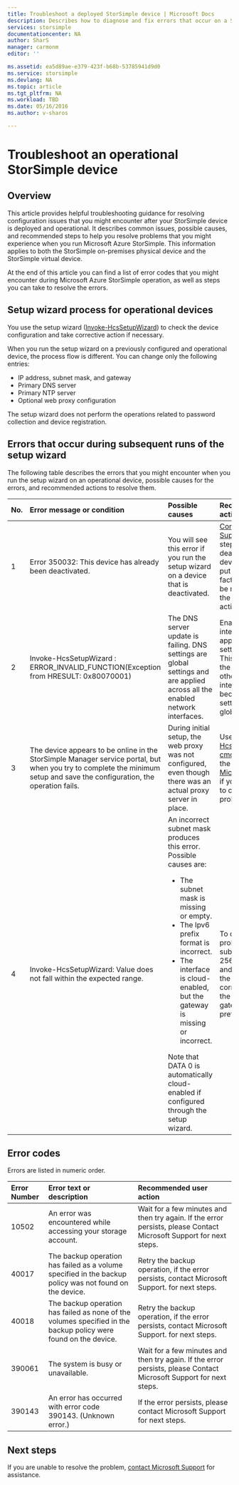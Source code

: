 ```yaml
---
title: Troubleshoot a deployed StorSimple device | Microsoft Docs
description: Describes how to diagnose and fix errors that occur on a StorSimple device that is currently deployed and operational.
services: storsimple
documentationcenter: NA
author: SharS
manager: carmonm
editor: ''

ms.assetid: ea5d89ae-e379-423f-b68b-53785941d9d0
ms.service: storsimple
ms.devlang: NA
ms.topic: article
ms.tgt_pltfrm: NA
ms.workload: TBD
ms.date: 05/16/2016
ms.author: v-sharos

---
```

# Troubleshoot an operational StorSimple device
## Overview
This article provides helpful troubleshooting guidance for resolving configuration issues that you might encounter after your StorSimple device is deployed and operational. It describes common issues, possible causes, and recommended steps to help you resolve problems that you might experience when you run Microsoft Azure StorSimple. This information applies to both the StorSimple on-premises physical device and the StorSimple virtual device.

At the end of this article you can find a list of error codes that you might encounter during Microsoft Azure StorSimple operation, as well as steps you can take to resolve the errors. 

## Setup wizard process for operational devices
You use the setup wizard ([Invoke-HcsSetupWizard][1]) to check the device configuration and take corrective action if necessary.

When you run the setup wizard on a previously configured and operational device, the process flow is different. You can change only the following entries:

* IP address, subnet mask, and gateway
* Primary DNS server
* Primary NTP server
* Optional web proxy configuration

The setup wizard does not perform the operations related to password collection and device registration.

## Errors that occur during subsequent runs of the setup wizard
The following table describes the errors that you might encounter when you run the setup wizard on an operational device, possible causes for the errors, and recommended actions to resolve them. 

| No. | Error message or condition | Possible causes | Recommended action |
|:--- |:--- |:--- |:--- |
| 1 |Error 350032: This device has already been deactivated. |You will see this error if you run the setup wizard on a device that is deactivated. |[Contact Microsoft Support](storsimple-contact-microsoft-support.md) for next steps. A deactivated device cannot be put in service. A factory reset may be required before the device can be activated again. |
| 2 |Invoke-HcsSetupWizard : ERROR_INVALID_FUNCTION(Exception from HRESULT: 0x80070001) |The DNS server update is failing. DNS settings are global settings and are applied across all the enabled network interfaces. |Enable the interface and apply the DNS settings again. This may disrupt the network for other enabled interfaces because these settings are global. |
| 3 |The device appears to be online in the StorSimple Manager service portal, but when you try to complete the minimum setup and save the configuration, the operation fails. |During initial setup, the web proxy was not configured, even though there was an actual proxy server in place. |Use the [Test-HcsmConnection cmdlet][2] to locate the error. [Contact Microsoft Support](storsimple-contact-microsoft-support.md) if you are unable to correct the problem. |
| 4 |Invoke-HcsSetupWizard: Value does not fall within the expected range. |An incorrect subnet mask produces this error. Possible causes are: <ul><li> The subnet mask is missing or empty.</li><li>The Ipv6 prefix format is incorrect.</li><li>The interface is cloud-enabled, but the gateway is missing or incorrect.</li></ul>Note that DATA 0 is automatically cloud-enabled if configured through the setup wizard. |To determine the problem, use subnet 0.0.0.0 or 256.256.256.256, and then look at the output. Enter correct values for the subnet mask, gateway, and Ipv6 prefix, as needed. |

## Error codes
Errors are listed in numeric order.

| Error Number | Error text or description | Recommended user action |
|:--- |:--- |:--- |
| 10502 |An error was encountered while accessing your storage account. |Wait for a few minutes and then try again. If the error persists, please Contact Microsoft Support for next steps. |
| 40017 |The backup operation has failed as a volume specified in the backup policy was not found on the device. |Retry the backup operation, if the error persists, contact Microsoft Support. for next steps. |
| 40018 |The backup operation has failed as none of the volumes specified in the backup policy were found on the device. |Retry the backup operation, if the error persists, contact Microsoft Support. for next steps. |
| 390061 |The system is busy or unavailable. |Wait for a few minutes and then try again. If the error persists, please Contact Microsoft Support for next steps. |
| 390143 |An error has occurred with error code 390143. (Unknown error.) |If the error persists, please contact Microsoft Support for next steps. |

## Next steps
If you are unable to resolve the problem, [contact Microsoft Support](storsimple-contact-microsoft-support.md) for assistance. 

[1]: https://technet.microsoft.com/en-us/%5Clibrary/Dn688135(v=WPS.630).aspx
[2]: https://technet.microsoft.com/en-us/%5Clibrary/Dn715782(v=WPS.630).aspx
